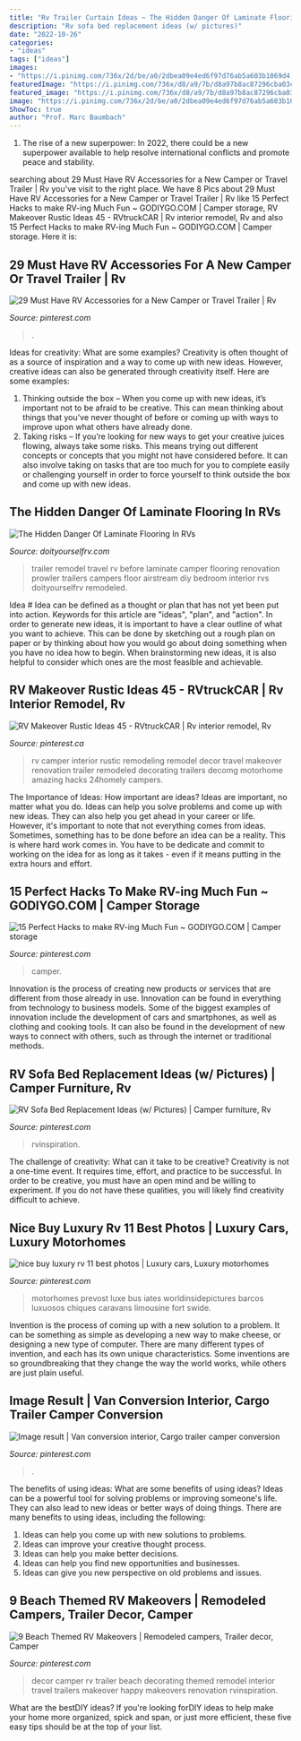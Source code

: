 ```yaml
---
title: "Rv Trailer Curtain Ideas ~ The Hidden Danger Of Laminate Flooring In Rvs"
description: "Rv sofa bed replacement ideas (w/ pictures)"
date: "2022-10-26"
categories:
- "ideas"
tags: ["ideas"]
images:
- "https://i.pinimg.com/736x/2d/be/a0/2dbea09e4ed6f97d76ab5a603b1069d4.jpg"
featuredImage: "https://i.pinimg.com/736x/d8/a9/7b/d8a97b8ac87296cba03ceb4ff7c363c5.jpg"
featured_image: "https://i.pinimg.com/736x/d8/a9/7b/d8a97b8ac87296cba03ceb4ff7c363c5.jpg"
image: "https://i.pinimg.com/736x/2d/be/a0/2dbea09e4ed6f97d76ab5a603b1069d4.jpg"
ShowToc: true
author: "Prof. Marc Baumbach"
---
```



1. The rise of a new superpower: In 2022, there could be a new superpower available to help resolve international conflicts and promote peace and stability.

	

		
searching about 29 Must Have RV Accessories for a New Camper or Travel Trailer | Rv you've visit to the right place. We have 8 Pics about 29 Must Have RV Accessories for a New Camper or Travel Trailer | Rv like 15 Perfect Hacks to make RV-ing Much Fun ~ GODIYGO.COM | Camper storage, RV Makeover Rustic Ideas 45 - RVtruckCAR | Rv interior remodel, Rv and also 15 Perfect Hacks to make RV-ing Much Fun ~ GODIYGO.COM | Camper storage. Here it is:
		
    
## 29 Must Have RV Accessories For A New Camper Or Travel Trailer | Rv

<img loading=lazy src="https://i.pinimg.com/736x/6b/fe/ca/6bfecaaaabf09b6e13e51c565ba139cc.jpg" onerror="this.onerror=null;this.src='https://tse2.mm.bing.net/th?id=OIP.sJk_2zhJvGjF1XSj85tPgQHaLG&amp;pid=15.1';" alt="29 Must Have RV Accessories for a New Camper or Travel Trailer | Rv">

_Source: pinterest.com_

>. 

	

Ideas for creativity: What are some examples?
Creativity is often thought of as a source of inspiration and a way to come up with new ideas. However, creative ideas can also be generated through creativity itself. Here are some examples: 
1. Thinking outside the box – When you come up with new ideas, it’s important not to be afraid to be creative. This can mean thinking about things that you’ve never thought of before or coming up with ways to improve upon what others have already done. 
2. Taking risks – If you’re looking for new ways to get your creative juices flowing, always take some risks. This means trying out different concepts or concepts that you might not have considered before. It can also involve taking on tasks that are too much for you to complete easily or challenging yourself in order to force yourself to think outside the box and come up with new ideas.

    
## The Hidden Danger Of Laminate Flooring In RVs

<img loading=lazy src="http://www.doityourselfrv.com/wp-content/uploads/2014/10/Main-living-area-after-the-renovation.jpg" onerror="this.onerror=null;this.src='https://tse4.mm.bing.net/th?id=OIP.uYP3bYsFUmhd9LBYirUBJQHaJ4&amp;pid=15.1';" alt="The Hidden Danger Of Laminate Flooring In RVs">

_Source: doityourselfrv.com_

>trailer remodel travel rv before laminate camper flooring renovation prowler trailers campers floor airstream diy bedroom interior rvs doityourselfrv remodeled. 

	

Idea #
Idea can be defined as a thought or plan that has not yet been put into action. Keywords for this article are "ideas", "plan", and "action". In order to generate new ideas, it is important to have a clear outline of what you want to achieve. This can be done by sketching out a rough plan on paper or by thinking about how you would go about doing something when you have no idea how to begin. When brainstorming new ideas, it is also helpful to consider which ones are the most feasible and achievable.

    
## RV Makeover Rustic Ideas 45 - RVtruckCAR | Rv Interior Remodel, Rv

<img loading=lazy src="https://i.pinimg.com/736x/52/67/9a/52679ad925f236cfbef608064b755e9c.jpg" onerror="this.onerror=null;this.src='https://tse3.mm.bing.net/th?id=OIP.Lwfh2ZXk3bgSgSVzb8D6LwHaLG&amp;pid=15.1';" alt="RV Makeover Rustic Ideas 45 - RVtruckCAR | Rv interior remodel, Rv">

_Source: pinterest.ca_

>rv camper interior rustic remodeling remodel decor travel makeover renovation trailer remodeled decorating trailers decomg motorhome amazing hacks 24homely campers. 

	

The Importance of Ideas: How important are ideas?
Ideas are important, no matter what you do. Ideas can help you solve problems and come up with new ideas. They can also help you get ahead in your career or life.
However, it's important to note that not everything comes from ideas. Sometimes, something has to be done before an idea can be a reality. This is where hard work comes in. You have to be dedicate and commit to working on the idea for as long as it takes - even if it means putting in the extra hours and effort.

    
## 15 Perfect Hacks To Make RV-ing Much Fun ~ GODIYGO.COM | Camper Storage

<img loading=lazy src="https://i.pinimg.com/736x/f1/ed/62/f1ed62165f22987bbb9f79ff1420b8f0.jpg" onerror="this.onerror=null;this.src='https://tse2.mm.bing.net/th?id=OIP.peNT-eN89e7J6JTj_pgFxQHaJ3&amp;pid=15.1';" alt="15 Perfect Hacks to make RV-ing Much Fun ~ GODIYGO.COM | Camper storage">

_Source: pinterest.com_

>camper. 

	

Innovation is the process of creating new products or services that are different from those already in use. Innovation can be found in everything from technology to business models. Some of the biggest examples of innovation include the development of cars and smartphones, as well as clothing and cooking tools. It can also be found in the development of new ways to connect with others, such as through the internet or traditional methods.

    
## RV Sofa Bed Replacement Ideas (w/ Pictures) | Camper Furniture, Rv

<img loading=lazy src="https://i.pinimg.com/736x/2d/be/a0/2dbea09e4ed6f97d76ab5a603b1069d4.jpg" onerror="this.onerror=null;this.src='https://tse2.mm.bing.net/th?id=OIP.Or5ciP8ikbigNfgTzRQFSAHaHa&amp;pid=15.1';" alt="RV Sofa Bed Replacement Ideas (w/ Pictures) | Camper furniture, Rv">

_Source: pinterest.com_

>rvinspiration. 

	

The challenge of creativity: What can it take to be creative?
Creativity is not a one-time event. It requires time, effort, and practice to be successful. In order to be creative, you must have an open mind and be willing to experiment. If you do not have these qualities, you will likely find creativity difficult to achieve.

    
## Nice Buy Luxury Rv 11 Best Photos | Luxury Cars, Luxury Motorhomes

<img loading=lazy src="https://i.pinimg.com/736x/62/27/22/62272265d2143d3bfeb41e9022062f02--motorhome-travels-motorhome-living.jpg" onerror="this.onerror=null;this.src='https://tse3.mm.bing.net/th?id=OIP.XPtXHGsfpGrxxI0cmPdV8QHaKF&amp;pid=15.1';" alt="nice buy luxury rv 11 best photos | Luxury cars, Luxury motorhomes">

_Source: pinterest.com_

>motorhomes prevost luxe bus iates worldinsidepictures barcos luxuosos chiques caravans limousine fort swide. 

	

Invention is the process of coming up with a new solution to a problem. It can be something as simple as developing a new way to make cheese, or designing a new type of computer. There are many different types of invention, and each has its own unique characteristics. Some inventions are so groundbreaking that they change the way the world works, while others are just plain useful.

    
## Image Result | Van Conversion Interior, Cargo Trailer Camper Conversion

<img loading=lazy src="https://i.pinimg.com/736x/d8/80/11/d88011b3e26df4d3003362118cf5c65e.jpg" onerror="this.onerror=null;this.src='https://tse3.mm.bing.net/th?id=OIP.M3SQerv3CalKu4K5LCACDQAAAA&amp;pid=15.1';" alt="Image result | Van conversion interior, Cargo trailer camper conversion">

_Source: pinterest.com_

>. 

	

The benefits of using ideas: What are some benefits of using ideas?
Ideas can be a powerful tool for solving problems or improving someone's life. They can also lead to new ideas or better ways of doing things. There are many benefits to using ideas, including the following: 
1. Ideas can help you come up with new solutions to problems.
2. Ideas can improve your creative thought process. 
3. Ideas can help you make better decisions. 
4. Ideas can help you find new opportunities and businesses. 
5. Ideas can give you new perspective on old problems and issues.

    
## 9 Beach Themed RV Makeovers | Remodeled Campers, Trailer Decor, Camper

<img loading=lazy src="https://i.pinimg.com/736x/d8/a9/7b/d8a97b8ac87296cba03ceb4ff7c363c5.jpg" onerror="this.onerror=null;this.src='https://tse3.mm.bing.net/th?id=OIP.RdUoYbrMULC9s4leXxrPNwHaJ4&amp;pid=15.1';" alt="9 Beach Themed RV Makeovers | Remodeled campers, Trailer decor, Camper">

_Source: pinterest.com_

>decor camper rv trailer beach decorating themed remodel interior travel trailers makeover happy makeovers renovation rvinspiration. 

	

What are the bestDIY ideas?
If you're looking forDIY ideas to help make your home more organized, spick and span, or just more efficient, these five easy tips should be at the top of your list.

